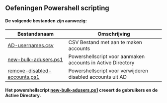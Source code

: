## Oefeningen Powershell scripting

#### De volgende bestanden zijn aanwezig:

| Bestandsnaam | Omschrijving|
|--------------|-------------|
|[AD-usernames.csv](./AD-usernames.csv)| CSV Bestand met aan te maken accounts |
|[new-bulk-adusers.ps1](./new-bulk-adusers.ps1)| Powershellscript voor aanmaken accounts in Active Directory|
|[remove-disabled-accounts.ps1](./remove-disabled-accounts.ps1)| Powershellscript voor verwijderen disabled accounts uit AD|

#### Het powershellscript [new-bulk-adusers.ps1](./new-bulk-adusers.ps1) creeert de gebruikers en de Active Directory.
